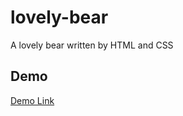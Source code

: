 # lovely-bear
A lovely bear written by HTML and CSS

## Demo
[Demo Link](https://haixiang6123.github.io/lovely-bear/)
